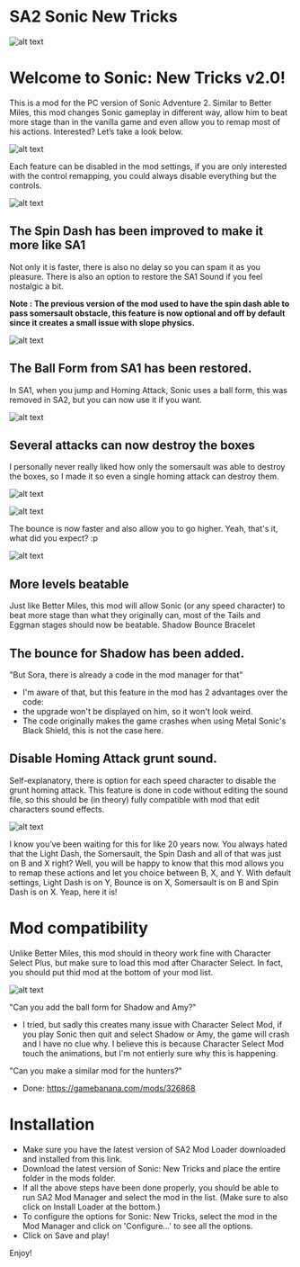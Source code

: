 # SA2 Sonic New Tricks


![alt text]( https://i.imgur.com/KxnFG44.png)

# Welcome to Sonic: New Tricks v2.0!

This is a mod for the PC version of Sonic Adventure 2. Similar to Better Miles, this mod changes Sonic gameplay in different way, allow him to beat more stage than in the vanilla game and even allow you to remap most of his actions. Interested? Let’s take a look below.

![alt text](https://i.imgur.com/MmeZ0Ch.png)
 
Each feature can be disabled in the mod settings, if you are only interested with the control remapping, you could always disable everything but the controls. 
 
![alt text](https://i.imgur.com/gdZalTh.png)
 
## The Spin Dash has been improved to make it more like SA1

Not only it is faster, there is also no delay so you can spam it as you pleasure.
There is also an option to restore the SA1 Sound if you feel nostalgic a bit.

**Note : The previous version of the mod used to have the spin dash able to pass somersault obstacle, this feature is now optional and off by default since it creates a small issue with slope physics.**
 
![alt text](https://i.imgur.com/elhfBgH.gif)

## The Ball Form from SA1 has been restored. 

In SA1, when you jump and Homing Attack, Sonic uses a ball form, this was removed in SA2, but you can now use it if you want.

![alt text](https://i.imgur.com/y7MAGZa.gif)


## Several attacks can now destroy the boxes

I personally never really liked how only the somersault was able to destroy the boxes, so I made it so even a single homing attack can destroy them.

![alt text](https://s4.gifyu.com/images/ezgif.com-optimize6983eb4f3282454b.gif)


![alt text](https://i.imgur.com/TU7GJn1.png)
 

The bounce is now faster and also allow you to go higher. Yeah, that's it, what did you expect? :p

 
![alt text](https://i.imgur.com/R0yKuew.gif)

## More levels beatable

Just like Better Miles, this mod will allow Sonic (or any speed character) to beat more stage than what they originally can, most of the Tails and Eggman stages should now be beatable.
Shadow Bounce Bracelet

## The bounce for Shadow has been added.

"But Sora, there is already a code in the mod manager for that"
- I'm aware of that, but this feature in the mod has 2 advantages over the code:
- the upgrade won't be displayed on him, so it won't look weird.
- The code originally makes the game crashes when using Metal Sonic's Black Shield, this is not the case here. 

## Disable Homing Attack grunt sound.

Self-explanatory, there is option for each speed character to disable the grunt homing attack. This feature is done in code without editing the sound file, so this should be (in theory) fully compatible with mod that edit characters sound effects.

![alt text](https://i.imgur.com/pQoy2sx.png)

I know you’ve been waiting for this for like 20 years now. You always hated that the Light Dash, the Somersault, the Spin Dash and all of that was just on B and X right? Well, you will be happy to know that this mod allows you to remap these actions and let you choice between B, X, and Y. With default settings, Light Dash is on Y, Bounce is on X, Somersault is on B and Spin Dash is on X. Yeap, here it is!
 
# Mod compatibility

Unlike Better Miles, this mod should in theory work fine with Character Select Plus, but make sure to load this mod after Character Select. In fact, you should put thid mod at the bottom of your mod list.
 
![alt text](https://i.imgur.com/AlflkNn.png)

"Can you add the ball form for Shadow and Amy?"
- I tried, but sadly this creates many issue with Character Select Mod, if you play Sonic then quit and select Shadow or Amy, the game will crash and I have no clue why. I believe this is because Character Select Mod touch the animations, but I'm not entierly sure why this is happening. 

"Can you make a similar mod for the hunters?"
- Done: https://gamebanana.com/mods/326868


# Installation

* Make sure you have the latest version of SA2 Mod Loader downloaded and installed from this link.
* Download the latest version of Sonic: New Tricks and place the entire folder in the mods folder.
* If all the above steps have been done properly, you should be able to run SA2 Mod Manager and select the mod in the list. (Make sure to also click on Install Loader at the bottom.)
* To configure the options for Sonic: New Tricks, select the mod in the Mod Manager and click on 'Configure...' to see all the options. 
* Click on Save and play! 

Enjoy!

